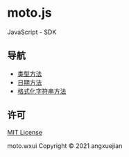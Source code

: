 # moto.js
JavaScript - SDK

## 导航

- [类型方法](docs/types/README.md)
- [日期方法](docs/moate/README.md)
- [格式化字符串方法](docs/formatString/README.md)



## 许可
[MIT License](LICENSE)

moto.wxui Copyright © 2021 angxuejian